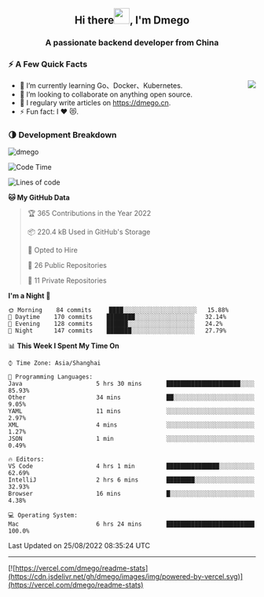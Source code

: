 <h2 align="center">Hi there<img src="https://cdn.jsdelivr.net/gh/dmego/images/img/Hi.gif" height="32" />, I'm Dmego </h2>
<h3 align="center">A passionate backend developer from China</h3>

### ⚡️ A Few Quick Facts

<img align="right" src="https://readme-stats-dmego.vercel.app/api?username=dmego&show_icons=true&icon_color=1573B3&hide_title=true&text_color=718096&bg_color=00000000&hide_border=true"/>

<ul>
    <li> 🌱 I’m currently learning Go、Docker、Kubernetes.</li>
    <li> 👯 I’m looking to collaborate on anything open source.</li>
    <li> 📝 I regulary write articles on <a href="https://dmego.cn">https://dmego.cn</a>.</li>
    <li> ⚡ Fun fact: I ❤️ 😻.</li>
</ul>

### 🌗 Development Breakdown

<img src="https://komarev.com/ghpvc/?username=dmego" alt="dmego" />

<!--START_SECTION:waka-->
![Code Time](http://img.shields.io/badge/Code%20Time-1%2C704%20hrs%2029%20mins-blue)

![Lines of code](https://img.shields.io/badge/From%20Hello%20World%20I%27ve%20Written-237%20Thousand%20lines%20of%20code-blue)

**🐱 My GitHub Data** 

> 🏆 365 Contributions in the Year 2022
 > 
> 📦 220.4 kB Used in GitHub's Storage 
 > 
> 💼 Opted to Hire
 > 
> 📜 26 Public Repositories 
 > 
> 🔑 11 Private Repositories  
 > 
**I'm a Night 🦉** 

```text
🌞 Morning    84 commits     ████░░░░░░░░░░░░░░░░░░░░░   15.88% 
🌆 Daytime    170 commits    ████████░░░░░░░░░░░░░░░░░   32.14% 
🌃 Evening    128 commits    ██████░░░░░░░░░░░░░░░░░░░   24.2% 
🌙 Night      147 commits    ███████░░░░░░░░░░░░░░░░░░   27.79%

```


📊 **This Week I Spent My Time On** 

```text
⌚︎ Time Zone: Asia/Shanghai

💬 Programming Languages: 
Java                     5 hrs 30 mins       █████████████████████░░░░   85.93% 
Other                    34 mins             ██░░░░░░░░░░░░░░░░░░░░░░░   9.05% 
YAML                     11 mins             ░░░░░░░░░░░░░░░░░░░░░░░░░   2.97% 
XML                      4 mins              ░░░░░░░░░░░░░░░░░░░░░░░░░   1.27% 
JSON                     1 min               ░░░░░░░░░░░░░░░░░░░░░░░░░   0.49%

🔥 Editors: 
VS Code                  4 hrs 1 min         ███████████████░░░░░░░░░░   62.69% 
IntelliJ                 2 hrs 6 mins        ████████░░░░░░░░░░░░░░░░░   32.93% 
Browser                  16 mins             █░░░░░░░░░░░░░░░░░░░░░░░░   4.38%

💻 Operating System: 
Mac                      6 hrs 24 mins       █████████████████████████   100.0%

```


 Last Updated on 25/08/2022 08:35:24 UTC
<!--END_SECTION:waka-->

---

[![https://vercel.com/dmego/readme-stats](https://cdn.jsdelivr.net/gh/dmego/images/img/powered-by-vercel.svg)](https://vercel.com/dmego/readme-stats)

